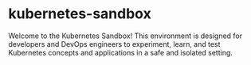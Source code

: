 # kubernetes-sandbox
Welcome to the Kubernetes Sandbox! This environment is designed for developers and DevOps engineers to experiment, learn, and test Kubernetes concepts and applications in a safe and isolated setting.

